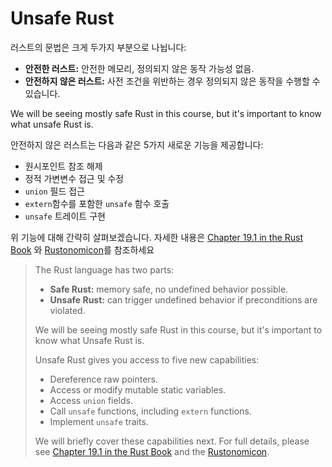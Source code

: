 # Unsafe Rust

러스트의 문법은 크게 두가지 부분으로 나뉩니다: 

* **안전한 러스트:** 안전한 메모리, 정의되지 않은 동작 가능성 없음.
* **안전하지 않은 러스트:** 사전 조건을 위반하는 경우 정의되지 않은 동작을 수행할 수 있습니다.

We will be seeing mostly safe Rust in this course, but it's important to know
what unsafe Rust is.

안전하지 않은 러스트는 다음과 같은 5가지 새로운 기능을 제공합니다:
* 원시포인트 참조 해제
* 정적 가변변수 접근 및 수정
* `union` 필드 접근
* `extern`함수를 포함한 `unsafe` 함수 호출
* `unsafe` 트레이트 구현

위 기능에 대해 간략히 살펴보겠습니다. 자세한 내용은 
[Chapter 19.1 in the Rust Book](https://doc.rust-lang.org/book/ch19-01-unsafe-rust.html)
와 [Rustonomicon](https://doc.rust-lang.org/nomicon/)를 참조하세요
> The Rust language has two parts:
> 
> * **Safe Rust:** memory safe, no undefined behavior possible.
> * **Unsafe Rust:** can trigger undefined behavior if preconditions are violated.
> 
> We will be seeing mostly safe Rust in this course, but it's important to know
> what Unsafe Rust is.
>
> Unsafe Rust gives you access to five new capabilities:
> 
> * Dereference raw pointers.
> * Access or modify mutable static variables.
> * Access `union` fields.
> * Call `unsafe` functions, including `extern` functions.
> * Implement `unsafe` traits.
> 
> We will briefly cover these capabilities next. For full details, please see
> [Chapter 19.1 in the Rust Book](https://doc.rust-lang.org/book/ch19-01-unsafe-rust.html)
> and the [Rustonomicon](https://doc.rust-lang.org/nomicon/).

